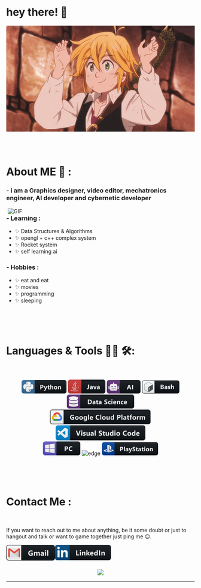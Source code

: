 # hey there! 👋

<div align="center">
<img hight="300" width="700" alt="GIF" align="center" src="https://github.com/blackdooo/Blackdoo/blob/master/assets/208593.gif">
</div>

</br>
</br>
</br>


# About ME 💬 :

### - i am a Graphics designer, video editor, mechatronics engineer, AI developer and cybernetic developer  

<img hight="400" width="500" alt="GIF" align="right" src="https://github.com/blackdooo/Blackdoo/blob/master/assets/1936.gif">

### - Learning :
- ✨ Data Structures & Algorithms
- ✨ opengl + c++ complex system
- ✨ Rocket system
- ✨ self learning ai

### - Hobbies : 
- ✨ eat and eat
- ✨ movies
- ✨ programming
- ✨ sleeping

</br>
</br>
</br>



# Languages & Tools 👨‍💻 🛠:
</br>

<p align="center">

<!-- For more icons please follow  https://github.com/MikeCodesDotNET/ColoredBadges -->
<img src="https://github.com/blackdooo/Blackdoo/blob/master/assets/icons/python.png" alt="python" width="120" hight="50">
<img src="https://github.com/blackdooo/Blackdoo/blob/master/assets/icons/java.png" alt="java"  width="100" hight="50">
<img src="https://github.com/blackdooo/Blackdoo/blob/master/assets/icons/ai.png" alt="AI" width="90" hight="50">
<img src="https://github.com/blackdooo/Blackdoo/blob/master/assets/icons/bash.png" alt="bash" width="100" hight="50">
<img src="https://github.com/blackdooo/Blackdoo/blob/master/assets/icons/datascience.png" alt="datascience" width="180" hight="50">
</br>
<img src="https://github.com/blackdooo/Blackdoo/blob/master/assets/icons/google_cloud_platform.png" alt="google_cloud_platform" width="270" hight="50">
<img src="https://github.com/blackdooo/Blackdoo/blob/master/assets/icons/visualstudio_code.png" alt="visualstudio_code" width="240" hight="50">
</br>
<img src="https://github.com/blackdooo/Blackdoo/blob/master/assets/icons/pc.png" alt="pc" width="100" hight="50">
<img src="https://github.com/blackdooo/Blackdoo/master/assets/icons/edge.png" alt="edge" width="100" hight="50">
<img src="https://github.com/blackdooo/Blackdoo/blob/master/assets/icons/playstation@3x.png" alt="playstation" width="150" hight="50">
</p>
</br>
</br>
</br>



# Contact Me :

<p>
 </br>


If you want to reach out to me about anything, be it some doubt or just to hangout and talk or want to game together just ping me 😉.

<a href="mailto:">
 <img align="left" alt="Gmail" width="130" hight="100" src="https://github.com/blackdooo/Blackdoo/blob/master/assets/icons/gmail.png" />
</a>
<a href="">
  <img align="left" alt="Linkedin" width="150" hight="100" src="https://github.com/blackdooo/Blackdoo/blob/master/assets/icons/linkedin.png" />
</br>
</br>
</br>
</a>



<p align="center" >  
  <a href="https://github.com/anuraghazra/github-readme-stats"> 
<img  src="https://github-readme-stats.vercel.app/api?username=Xx-Ashutosh-xX&&show_icons=true&theme=radical"/>
  </a>
  </p>

*************
